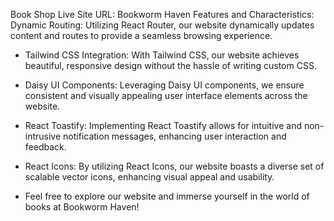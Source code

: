 
Book Shop
Live Site URL: Bookworm Haven
Features and Characteristics:
Dynamic Routing: Utilizing React Router, our website dynamically updates content and routes to provide a seamless browsing experience.

- Tailwind CSS Integration: With Tailwind CSS, our website achieves beautiful, responsive design without the hassle of writing custom CSS.

- Daisy UI Components: Leveraging Daisy UI components, we ensure consistent and visually appealing user interface elements across the website.

- React Toastify: Implementing React Toastify allows for intuitive and non-intrusive notification messages, enhancing user interaction and feedback.

- React Icons: By utilizing React Icons, our website boasts a diverse set of scalable vector icons, enhancing visual appeal and usability.

- Feel free to explore our website and immerse yourself in the world of books at Bookworm Haven!